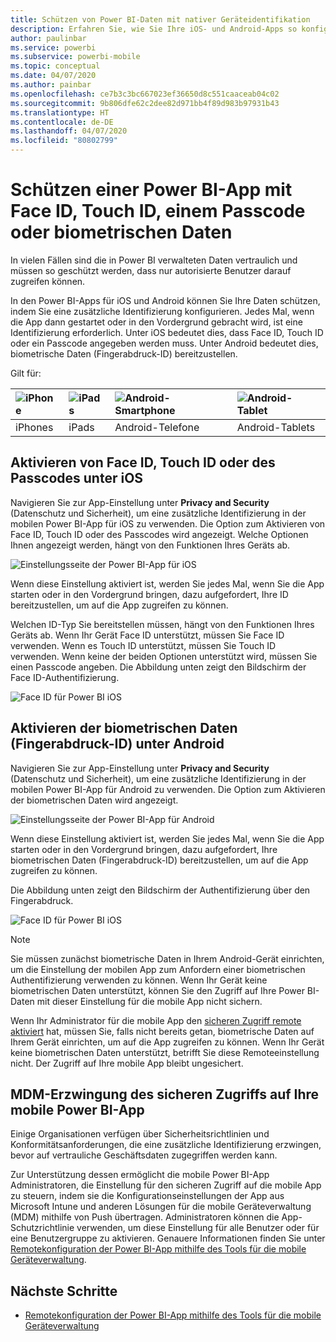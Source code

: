 ```yaml
---
title: Schützen von Power BI-Daten mit nativer Geräteidentifikation
description: Erfahren Sie, wie Sie Ihre iOS- und Android-Apps so konfigurieren, dass diese eine zusätzliche Identifizierung erfordern, bevor Sie auf Ihre Power BI-Daten zugreifen können.
author: paulinbar
ms.service: powerbi
ms.subservice: powerbi-mobile
ms.topic: conceptual
ms.date: 04/07/2020
ms.author: painbar
ms.openlocfilehash: ce7b3c3bc667023ef36650d8c551caaceab04c02
ms.sourcegitcommit: 9b806dfe62c2dee82d971bb4f89d983b97931b43
ms.translationtype: HT
ms.contentlocale: de-DE
ms.lasthandoff: 04/07/2020
ms.locfileid: "80802799"
---
```

# <a name="protect-power-bi-app-with-face-id-touch-id-passcode-or-biometric-data"></a>Schützen einer Power BI-App mit Face ID, Touch ID, einem Passcode oder biometrischen Daten 

In vielen Fällen sind die in Power BI verwalteten Daten vertraulich und müssen so geschützt werden, dass nur autorisierte Benutzer darauf zugreifen können. 

In den Power BI-Apps für iOS und Android können Sie Ihre Daten schützen, indem Sie eine zusätzliche Identifizierung konfigurieren. Jedes Mal, wenn die App dann gestartet oder in den Vordergrund gebracht wird, ist eine Identifizierung erforderlich. Unter iOS bedeutet dies, dass Face ID, Touch ID oder ein Passcode angegeben werden muss. Unter Android bedeutet dies, biometrische Daten (Fingerabdruck-ID) bereitzustellen.

Gilt für:

| ![iPhone](./media/mobile-native-secure-access/ios-logo-40-px.png) | ![iPads](./media/mobile-native-secure-access/ios-logo-40-px.png) | ![Android-Smartphone](././media/mobile-native-secure-access/android-logo-40-px.png) | ![Android-Tablet](././media/mobile-native-secure-access/android-logo-40-px.png) |
|:--- |:--- |:--- |:--- |
|iPhones |iPads |Android-Telefone |Android-Tablets |

## <a name="turn-on-face-id-touch-id-or-passcode-on-ios"></a>Aktivieren von Face ID, Touch ID oder des Passcodes unter iOS

Navigieren Sie zur App-Einstellung unter **Privacy and Security** (Datenschutz und Sicherheit), um eine zusätzliche Identifizierung in der mobilen Power BI-App für iOS zu verwenden. Die Option zum Aktivieren von Face ID, Touch ID oder des Passcodes wird angezeigt. Welche Optionen Ihnen angezeigt werden, hängt von den Funktionen Ihres Geräts ab.

![Einstellungsseite der Power BI-App für iOS](./media/mobile-native-secure-access/mobile-ios-native-secured-setting.png)

Wenn diese Einstellung aktiviert ist, werden Sie jedes Mal, wenn Sie die App starten oder in den Vordergrund bringen, dazu aufgefordert, Ihre ID bereitzustellen, um auf die App zugreifen zu können.

Welchen ID-Typ Sie bereitstellen müssen, hängt von den Funktionen Ihres Geräts ab. Wenn Ihr Gerät Face ID unterstützt, müssen Sie Face ID verwenden. Wenn es Touch ID unterstützt, müssen Sie Touch ID verwenden. Wenn keine der beiden Optionen unterstützt wird, müssen Sie einen Passcode angeben. Die Abbildung unten zeigt den Bildschirm der Face ID-Authentifizierung.

![Face ID für Power BI iOS](./media/mobile-native-secure-access/mobile-ios-native-secured-faceid.png)

## <a name="turn-on-biometric-data-fingerprint-id-on-android"></a>Aktivieren der biometrischen Daten (Fingerabdruck-ID) unter Android

Navigieren Sie zur App-Einstellung unter **Privacy and Security** (Datenschutz und Sicherheit), um eine zusätzliche Identifizierung in der mobilen Power BI-App für Android zu verwenden. Die Option zum Aktivieren der biometrischen Daten wird angezeigt.

![Einstellungsseite der Power BI-App für Android](./media/mobile-native-secure-access/mobile-android-native-secured-setting.png)

Wenn diese Einstellung aktiviert ist, werden Sie jedes Mal, wenn Sie die App starten oder in den Vordergrund bringen, dazu aufgefordert, Ihre biometrischen Daten (Fingerabdruck-ID) bereitzustellen, um auf die App zugreifen zu können.

Die Abbildung unten zeigt den Bildschirm der Authentifizierung über den Fingerabdruck.

![Face ID für Power BI iOS](./media/mobile-native-secure-access/mobile-android-native-secured-fingerprint-id.png)

>[!NOTE]
>Sie müssen zunächst biometrische Daten in Ihrem Android-Gerät einrichten, um die Einstellung der mobilen App zum Anfordern einer biometrischen Authentifizierung verwenden zu können. Wenn Ihr Gerät keine biometrischen Daten unterstützt, können Sie den Zugriff auf Ihre Power BI-Daten mit dieser Einstellung für die mobile App nicht sichern.
>
>Wenn Ihr Administrator für die mobile App den [sicheren Zugriff remote aktiviert](#mdm-enforcement-of-secure-access-to-your-power-bi-mobile-app) hat, müssen Sie, falls nicht bereits getan, biometrische Daten auf Ihrem Gerät einrichten, um auf die App zugreifen zu können. Wenn Ihr Gerät keine biometrischen Daten unterstützt, betrifft Sie diese Remoteeinstellung nicht. Der Zugriff auf Ihre mobile App bleibt ungesichert.

## <a name="mdm-enforcement-of-secure-access-to-your-power-bi-mobile-app"></a>MDM-Erzwingung des sicheren Zugriffs auf Ihre mobile Power BI-App

Einige Organisationen verfügen über Sicherheitsrichtlinien und Konformitätsanforderungen, die eine zusätzliche Identifizierung erzwingen, bevor auf vertrauliche Geschäftsdaten zugegriffen werden kann.

Zur Unterstützung dessen ermöglicht die mobile Power BI-App Administratoren, die Einstellung für den sicheren Zugriff auf die mobile App zu steuern, indem sie die Konfigurationseinstellungen der App aus Microsoft Intune und anderen Lösungen für die mobile Geräteverwaltung (MDM) mithilfe von Push übertragen. Administratoren können die App-Schutzrichtlinie verwenden, um diese Einstellung für alle Benutzer oder für eine Benutzergruppe zu aktivieren. Genauere Informationen finden Sie unter [Remotekonfiguration der Power BI-App mithilfe des Tools für die mobile Geräteverwaltung](mobile-app-configuration.md#data-protection-settings-ios-and-android).

## <a name="next-steps"></a>Nächste Schritte
* [Remotekonfiguration der Power BI-App mithilfe des Tools für die mobile Geräteverwaltung](mobile-app-configuration.md)
